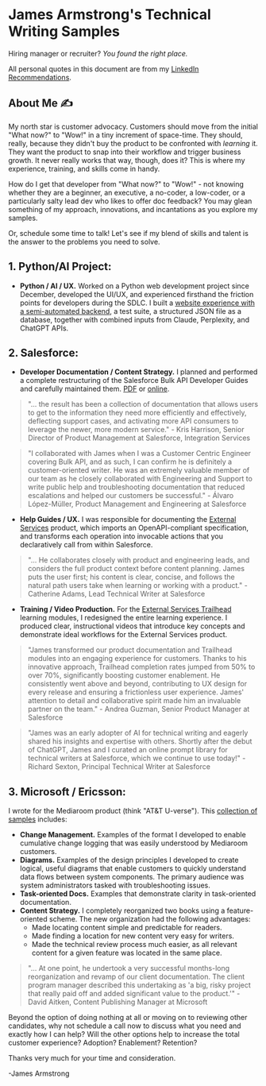 # James Armstrong's Technical Writing Samples 

Hiring manager or recruiter? _You found the right place._ 

All personal quotes in this document are from my [LinkedIn Recommendations](https://www.linkedin.com/in/tojamesarmstrong/details/recommendations/?detailScreenTabIndex=0).

## About Me ✍️
My north star is customer advocacy. Customers should move from the initial "What now?" to "Wow!" in a tiny increment of space-time. They should, really, because they didn't buy the product to be confronted with _learning_ it. They want the product to snap into their workflow and trigger business growth. It never really works that way, though, does it? This is where my experience, training, and skills come in handy.

How do I get that developer from "What now?" to "Wow!" - not knowing whether they are a beginner, an executive, a no-coder, a low-coder, or a particularly salty lead dev who likes to offer doc feedback? You may glean something of my approach, innovations, and incantations as you explore my samples.

Or, schedule some time to talk! Let's see if my blend of skills and talent is the answer to the problems you need to solve.


## 1. Python/AI Project:
- **Python / AI / UX.** Worked on a Python web development project since December, developed the UI/UX, and experienced firsthand the friction points for developers during the SDLC. I built a [website experience with a semi-automated backend](https://www.findyourcountry.com), a test suite, a structured JSON file as a database, together with combined inputs from Claude, Perplexity, and ChatGPT APIs. 

## 2. Salesforce:
- **Developer Documentation / Content Strategy.** I planned and performed a complete restructuring of the Salesforce Bulk API Developer Guides and carefully maintained them. [PDF](James_Armstrong_Salesforce_Samples_of_Developer_Documentation.pdf) or [online](https://developer.salesforce.com/docs/atlas.en-us.252.0.api_asynch.meta/api_asynch/asynch_api_intro.htm).
> "... the result has been a collection of documentation that allows users to get to the information they need more efficiently and effectively, deflecting support cases, and activating more API consumers to leverage the newer, more modern service." - Kris Harrison, Senior Director of Product Management at Salesforce, Integration Services

> "I collaborated with James when I was a Customer Centric Engineer covering Bulk API, and as such, I can confirm he is definitely a customer-oriented writer. He was an extremely valuable member of our team as he closely collaborated with Engineering and Support to write public help and troubleshooting documentation that reduced escalations and helped our customers be successful." - Álvaro López-Müller, Product Management and Engineering at Salesforce
- **Help Guides / UX.** I was responsible for documenting the [External Services](https://help.salesforce.com/s/articleView?id=platform.external_services.htm&type=5) product, which imports an OpenAPI-compliant specification, and transforms each operation into invocable actions that you declaratively call from within Salesforce.
> "... He collaborates closely with product and engineering leads, and considers the full product context before content planning. James puts the user first; his content is clear, concise, and follows the natural path users take when learning or working with a product." - Catherine Adams, Lead Technical Writer at Salesforce 
- **Training / Video Production.** For the [External Services Trailhead](https://trailhead.salesforce.com/content/learn/trails/access-business-processes-with-external-services) learning modules, I redesigned the entire learning experience. I produced clear, instructional videos that introduce key concepts and demonstrate ideal workflows for the External Services product. 
> "James transformed our product documentation and Trailhead modules into an engaging experience for customers. Thanks to his innovative approach, Trailhead completion rates jumped from 50% to over 70%, significantly boosting customer enablement. He consistently went above and beyond, contributing to UX design for every release and ensuring a frictionless user experience. James' attention to detail and collaborative spirit made him an invaluable partner on the team." - Andrea Guzman, Senior Product Manager at Salesforce

> "James was an early adopter of AI for technical writing and eagerly shared his insights and expertise with others. Shortly after the debut of ChatGPT, James and I curated an online prompt library for technical writers at Salesforce, which we continue to use today!" - Richard Sexton, Principal Technical Writer at Salesforce
## 3. Microsoft / Ericsson:
I wrote for the Mediaroom product (think "AT&T U-verse"). This [collection of samples](James_Armstrong_Microsoft_Samples.pdf) includes:
- **Change Management.** Examples of the format I developed to enable cumulative change logging that was easily understood by Mediaroom customers.
- **Diagrams.** Examples of the design principles I developed to create logical, useful diagrams that enable customers to quickly understand data flows between system components. The primary audience was system administrators tasked with troubleshooting issues.
- **Task-oriented Docs.** Examples that demonstrate clarity in task-oriented documentation.
- **Content Strategy.** I completely reorganized two books using a feature-oriented scheme. The new organization had the following advantages:
  - Made locating content simple and predictable for readers.
  - Made finding a location for new content very easy for writers.
  - Made the technical review process much easier, as all relevant content for a given feature was located in the same place.
> "... At one point, he undertook a very successful months-long reorganization and revamp of our client documentation. The client program manager described this undertaking as 'a big, risky project that really paid off and added significant value to the product.'" - David Aitken, Content Publishing Manager at Microsoft

Beyond the option of doing nothing at all or moving on to reviewing other candidates, why not schedule a call now to discuss what you need and exactly how I can help?
Will the other options help to increase the total customer experience? Adoption? Enablement? Retention? 

Thanks very much for your time and consideration.

-James Armstrong
